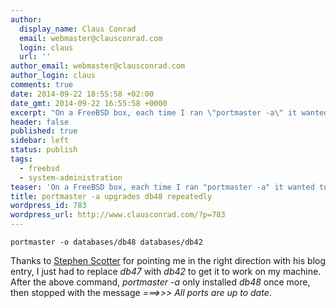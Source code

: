 ```yaml
---
author:
  display_name: Claus Conrad
  email: webmaster@clausconrad.com
  login: claus
  url: ''
author_email: webmaster@clausconrad.com
author_login: claus
comments: true
date: 2014-09-22 18:55:58 +02:00
date_gmt: 2014-09-22 16:55:58 +0000
excerpt: "On a FreeBSD box, each time I ran \"portmaster -a\" it wanted to reinstall the <em>db48</em> package. This fixed it:\r\n\r\n"
header: false
published: true
sidebar: left
status: publish
tags:
  - freebsd
  - system-administration
teaser: 'On a FreeBSD box, each time I ran "portmaster -a" it wanted to reinstall the <em>db48</em> package. This fixed it:'
title: portmaster -a upgrades db48 repeatedly
wordpress_id: 783
wordpress_url: http://www.clausconrad.com/?p=783
---
```

```shell
portmaster -o databases/db48 databases/db42
```

Thanks to [Stephen Scotter](https://www.stephen-scotter.net/computers/freebsd/databasesdb48-installed-upgraded-repeatedly) for pointing me in the right direction with his blog entry, I just had to replace _db47_ with _db42_ to get it to work on my machine. After the above command, _portmaster -a_ only installed _db48_ once more, then stopped with the message _===>>> All ports are up to date_.

